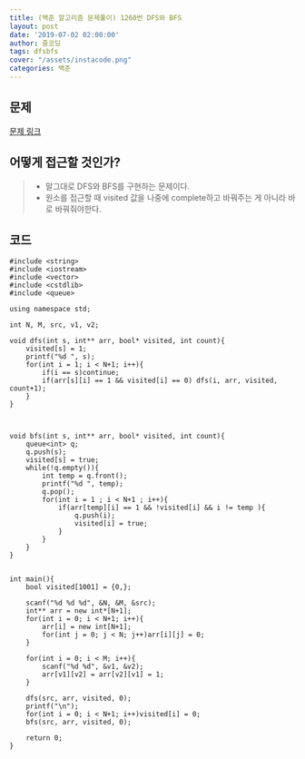 ```yaml
---
title: (백준 알고리즘 문제풀이) 1260번 DFS와 BFS
layout: post
date: '2019-07-02 02:00:00'
author: 줌코딩
tags: dfsbfs
cover: "/assets/instacode.png"
categories: 백준
---
```


## 문제

[문제 링크](https://www.acmicpc.net/problem/1260)

## 어떻게 접근할 것인가?

>* 말그대로 DFS와 BFS를 구현하는 문제이다.
>* 원소를 접근할 때 visited 값을 나중에 complete하고 바꿔주는 게 아니라 바로 바꿔줘야한다.

## 코드

    #include <string>
    #include <iostream>
    #include <vector>
    #include <cstdlib>
    #include <queue>

    using namespace std;

    int N, M, src, v1, v2;

    void dfs(int s, int** arr, bool* visited, int count){
        visited[s] = 1;
        printf("%d ", s);
        for(int i = 1; i < N+1; i++){
            if(i == s)continue;
            if(arr[s][i] == 1 && visited[i] == 0) dfs(i, arr, visited, count+1);
        }
    }



    void bfs(int s, int** arr, bool* visited, int count){
        queue<int> q;
        q.push(s);
        visited[s] = true;
        while(!q.empty()){
            int temp = q.front();
            printf("%d ", temp);
            q.pop();
            for(int i = 1 ; i < N+1 ; i++){
                if(arr[temp][i] == 1 && !visited[i] && i != temp ){
                    q.push(i);
                    visited[i] = true;
                }
            }
        }
    }


    int main(){
        bool visited[1001] = {0,};
        
        scanf("%d %d %d", &N, &M, &src);
        int** arr = new int*[N+1];
        for(int i = 0; i < N+1; i++){
            arr[i] = new int[N+1];
            for(int j = 0; j < N; j++)arr[i][j] = 0;
        }

        for(int i = 0; i < M; i++){
            scanf("%d %d", &v1, &v2);
            arr[v1][v2] = arr[v2][v1] = 1;
        }
        
        dfs(src, arr, visited, 0);
        printf("\n");
        for(int i = 0; i < N+1; i++)visited[i] = 0;
        bfs(src, arr, visited, 0);

        return 0;
    }